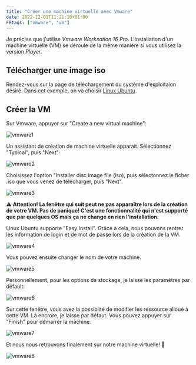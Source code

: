 ```yaml
---
title: "Créer une machine virtuelle avec Vmware"
date: 2022-12-01T11:21:10+01:00
FRtags: ["vmware", "vm"]
---
```

Je précise que j'utilise *Vmware Worksation 16 Pro*. L'installation d'un machine virtuelle (VM) se déroule de la même manière si vous utilisez la version *Player*.

## Télécharger une image iso ##

Rendez-vous sur la page de téléchargement du système d'exploitaion désiré. Dans cet exemple, on va choisir [Linux Ubuntu](https://www.ubuntu-fr.org/download/).

## Créer la VM ##

Sur Vmware, appuyer sur "Create a new virtual machine":

![vmware1](/images/vmware/vmware1.png)

Un assistant de création de machine virtuelle apparait.
Sélectionnez "Typical", puis "Next":

![vmware2](/images/vmware/vmware2.png)

Choisissez l'option "Installer disc image file (iso), puis sélectonnez le ficher .iso que vous venez de télécharger, puis "Next".

![vmware3](/images/vmware/vmware3.png)

⚠️ **Attention! La fenêtre qui suit peut ne pas apparaître lors de la création de votre VM. Pas de panique! C'est une fonctionnalité qui n'est supporté que par quelques OS mais ça ne change en rien l'installation.**

Linux Ubuntu supporte "Easy Install". Grâce à cela, nous pouvons rentrer les information de login et de mot de passe lors de la création de la VM.

![vmware4](/images/vmware/vmware4.png)

Vous pouvez ensuite changer le nom de votre machine.

![vmware5](/images/vmware/vmware5.png)

Personnellement, pour les options de stockage, je laisse les paramètres par défault:

![vmware6](/images/vmware/vmware6.png)

Sur cette fenêtre, vous avez la possiblité de modifier les ressource alloué à cette VM. Là encrore, je laisse par défaut. Vous pouvez appuyer sur "Finish" pour démarrer la machine.

![vmware7](/images/vmware/vmware7.png)

Et nous nous retrouvons finalement sur notre machine virtuelle! 🤩

![vmware8](/images/vmware/vmware8.png)
